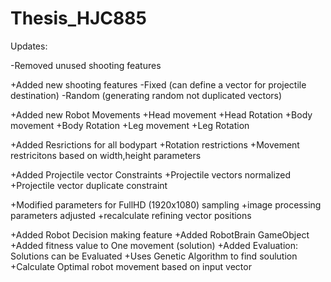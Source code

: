# Thesis_HJC885

Updates:

-Removed unused shooting features

+Added new shooting features
	-Fixed (can define a vector for projectile destination)
	-Random (generating random not duplicated vectors)

+Added new Robot Movements
	+Head movement
	+Head Rotation
	+Body movement
	+Body Rotation
	+Leg movement
	+Leg Rotation

+Added Resrictions for all bodypart
	+Rotation restrictions
	+Movement restricitons based on width,height parameters

+Added Projectile vector Constraints
	+Projectile vectors normalized
	+Projectile vector duplicate constraint

+Modified parameters for FullHD (1920x1080) sampling
	+image processing parameters adjusted
	+recalculate refining vector positions

+Added Robot Decision making feature
	+Added RobotBrain GameObject
		+Added fitness value to One movement (solution)
		+Added Evaluation: Solutions can be Evaluated
		+Uses Genetic Algorithm to find soulution
		+Calculate Optimal robot movement based on input vector
	
